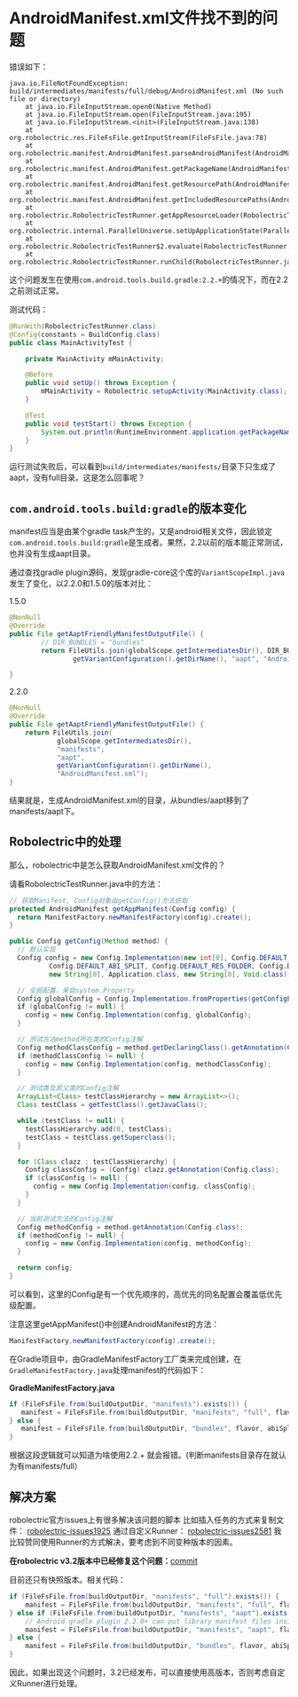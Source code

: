 # AndroidManifest.xml文件找不到的问题

错误如下：

```
java.io.FileNotFoundException: build/intermediates/manifests/full/debug/AndroidManifest.xml (No such file or directory)
	at java.io.FileInputStream.open0(Native Method)
	at java.io.FileInputStream.open(FileInputStream.java:195)
	at java.io.FileInputStream.<init>(FileInputStream.java:138)
	at org.robolectric.res.FileFsFile.getInputStream(FileFsFile.java:78)
	at org.robolectric.manifest.AndroidManifest.parseAndroidManifest(AndroidManifest.java:130)
	at org.robolectric.manifest.AndroidManifest.getPackageName(AndroidManifest.java:458)
	at org.robolectric.manifest.AndroidManifest.getResourcePath(AndroidManifest.java:503)
	at org.robolectric.manifest.AndroidManifest.getIncludedResourcePaths(AndroidManifest.java:508)
	at org.robolectric.RobolectricTestRunner.getAppResourceLoader(RobolectricTestRunner.java:422)
	at org.robolectric.internal.ParallelUniverse.setUpApplicationState(ParallelUniverse.java:80)
	at org.robolectric.RobolectricTestRunner$2.evaluate(RobolectricTestRunner.java:237)
	at org.robolectric.RobolectricTestRunner.runChild(RobolectricTestRunner.java:174)
```

这个问题发生在使用`com.android.tools.build.gradle:2.2.+`的情况下，而在2.2之前测试正常。

测试代码：

```java
@RunWith(RobolectricTestRunner.class)
@Config(constants = BuildConfig.class)
public class MainActivityTest {

    private MainActivity mMainActivity;

    @Before
    public void setUp() throws Exception {
        mMainActivity = Robolectric.setupActivity(MainActivity.class);
    }

    @Test
    public void testStart() throws Exception {
        System.out.println(RuntimeEnvironment.application.getPackageName());
    }
}
```

运行测试失败后，可以看到`build/intermediates/manifests/`目录下只生成了aapt，没有full目录。这是怎么回事呢？

## `com.android.tools.build:gradle`的版本变化

manifest应当是由某个gradle task产生的，又是android相关文件，因此锁定`com.android.tools.build:gradle`是生成者。果然，2.2以前的版本能正常测试，也并没有生成aapt目录。

通过查找gradle plugin源码，发现gradle-core这个库的`VariantScopeImpl.java`发生了变化，以2.2.0和1.5.0的版本对比：

1.5.0
```java
@NonNull
@Override
public File getAaptFriendlyManifestOutputFile() {
        // DIR_BUNDLES = "bundles"
        return FileUtils.join(globalScope.getIntermediatesDir(), DIR_BUNDLES,
                getVariantConfiguration().getDirName(), "aapt", "AndroidManifest.xml");

}
```
2.2.0
```java
@NonNull
@Override
public File getAaptFriendlyManifestOutputFile() {
    return FileUtils.join(
            globalScope.getIntermediatesDir(),
            "manifests",
            "aapt",
            getVariantConfiguration().getDirName(),
            "AndroidManifest.xml");
}
```
结果就是，生成AndroidManifest.xml的目录，从bundles/aapt移到了manifests/aapt下。

## Robolectric中的处理

那么，robolectric中是怎么获取AndroidManifest.xml文件的？

请看RobolectricTestRunner.java中的方法：

```java
// 获取Manifest, Config对象由getConfig()方法获取
protected AndroidManifest getAppManifest(Config config) {
  return ManifestFactory.newManifestFactory(config).create();
}

public Config getConfig(Method method) {
  // 默认实现
  Config config = new Config.Implementation(new int[0], Config.DEFAULT_MANIFEST, Config.DEFAULT_QUALIFIERS, Config.DEFAULT_PACKAGE_NAME,
          Config.DEFAULT_ABI_SPLIT, Config.DEFAULT_RES_FOLDER, Config.DEFAULT_ASSET_FOLDER, Config.DEFAULT_BUILD_FOLDER, new Class[0],
          new String[0], Application.class, new String[0], Void.class);

  // 全局配置，来自system.Property
  Config globalConfig = Config.Implementation.fromProperties(getConfigProperties());
  if (globalConfig != null) {
    config = new Config.Implementation(config, globalConfig);
  }

  // 测试方法method所在类的Config注解
  Config methodClassConfig = method.getDeclaringClass().getAnnotation(Config.class);
  if (methodClassConfig != null) {
    config = new Config.Implementation(config, methodClassConfig);
  }

  // 测试类及其父类的Config注解
  ArrayList<Class> testClassHierarchy = new ArrayList<>();
  Class testClass = getTestClass().getJavaClass();

  while (testClass != null) {
    testClassHierarchy.add(0, testClass);
    testClass = testClass.getSuperclass();
  }

  for (Class clazz : testClassHierarchy) {
    Config classConfig = (Config) clazz.getAnnotation(Config.class);
    if (classConfig != null) {
      config = new Config.Implementation(config, classConfig);
    }
  }

  // 当前测试方法的Config注解
  Config methodConfig = method.getAnnotation(Config.class);
  if (methodConfig != null) {
    config = new Config.Implementation(config, methodConfig);
  }

  return config;
}
```

可以看到，这里的Config是有一个优先顺序的，高优先的同名配置会覆盖低优先级配置。

注意这里getAppManifest()中创建AndroidManifest的方法：

```java
ManifestFactory.newManifestFactory(config).create();
```

在Gradle项目中，由GradleManifestFactory工厂类来完成创建，在`GradleManifestFactory.java`处理manifest的代码如下：

**GradleManifestFactory.java**

```java
if (FileFsFile.from(buildOutputDir, "manifests").exists()) {
   manifest = FileFsFile.from(buildOutputDir, "manifests", "full", flavor, abiSplit, type, DEFAULT_MANIFEST_NAME);
} else {
   manifest = FileFsFile.from(buildOutputDir, "bundles", flavor, abiSplit, type, DEFAULT_MANIFEST_NAME);
}
```
根据这段逻辑就可以知道为啥使用2.2.+ 就会报错。(判断manifests目录存在就认为有manifests/full）

## 解决方案

robolectric官方issues上有很多解决该问题的脚本
比如插入任务的方式来复制文件：
[robolectric-issues1925](https://github.com/robolectric/robolectric/issues/1925)
通过自定义Runner：
[robolectric-issues2581](https://github.com/robolectric/robolectric/issues/2581)
我比较赞同使用Runner的方式解决，要考虑到不同变种版本的因素。

**在robolectric v3.2版本中已经修复这个问题：**[commit](https://github.com/robolectric/robolectric/commit/24973cd7fa61401b3af1069f01d516e40080221c)

目前还只有快照版本。相关代码：

```java
if (FileFsFile.from(buildOutputDir, "manifests", "full").exists()) {
    manifest = FileFsFile.from(buildOutputDir, "manifests", "full", flavor, abiSplit, type, DEFAULT_MANIFEST_NAME);
} else if (FileFsFile.from(buildOutputDir, "manifests", "aapt").exists()) {
    // Android gradle plugin 2.2.0+ can put library manifest files inside of "aapt" instead of "full"
    manifest = FileFsFile.from(buildOutputDir, "manifests", "aapt", flavor, abiSplit, type, DEFAULT_MANIFEST_NAME);
} else {
    manifest = FileFsFile.from(buildOutputDir, "bundles", flavor, abiSplit, type, DEFAULT_MANIFEST_NAME);
}
```

因此，如果出现这个问题时，3.2已经发布，可以直接使用高版本，否则考虑自定义Runner进行处理。
